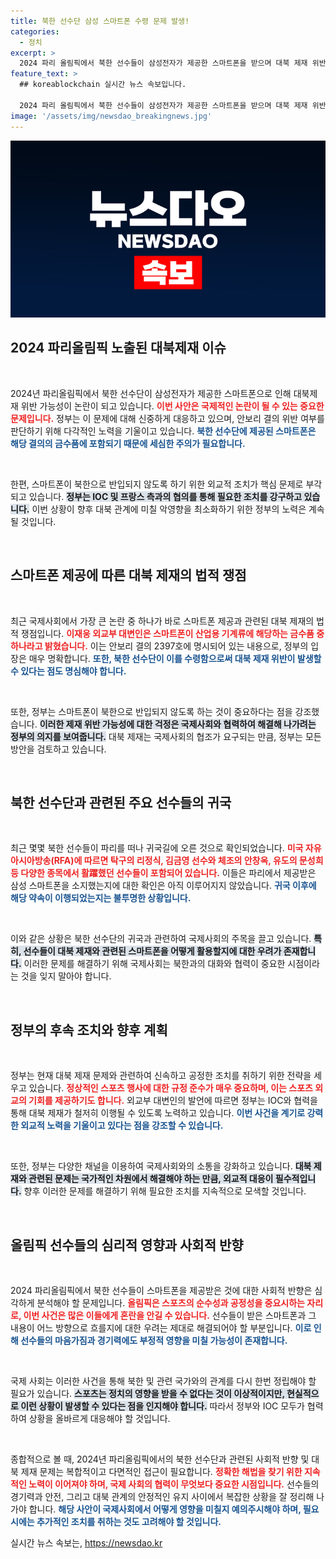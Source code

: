 ```yaml
---
title: 북한 선수단 삼성 스마트폰 수령 문제 발생!
categories:
  - 정치
excerpt: >
  2024 파리 올림픽에서 북한 선수들이 삼성전자가 제공한 스마트폰을 받으며 대북 제재 위반 가능성 논란이 일고 있다. 외교부는 이러한 우려를 표명하며 국제사회와 협력해 상황을 주의 깊게 지켜보겠다고 밝혔다.
feature_text: >
  ## koreablockchain 실시간 뉴스 속보입니다.

  2024 파리 올림픽에서 북한 선수들이 삼성전자가 제공한 스마트폰을 받으며 대북 제재 위반 가능성 논란이 일고 있다. 외교부는 이러한 우려를 표명하며 국제사회와 협력해 상황을 주의 깊게 지켜보겠다고 밝혔다.
image: '/assets/img/newsdao_breakingnews.jpg'
---
```


<p><img src="/assets/img/newsdao_breakingnews.jpg" alt="koreablockchain 속보" /></p>

<h2 data-ke-size="size26">2024 파리올림픽 노출된 대북제재 이슈</h2>

<p data-ke-size="size16">&nbsp;</p>

<p>2024년 파리올림픽에서 북한 선수단이 삼성전자가 제공한 스마트폰으로 인해 대북제재 위반 가능성이 논란이 되고 있습니다. <b><span style="color: #ee2323;">이번 사안은 국제적인 논란이 될 수 있는 중요한 문제입니다.</span></b> 정부는 이 문제에 대해 신중하게 대응하고 있으며, 안보리 결의 위반 여부를 판단하기 위해 다각적인 노력을 기울이고 있습니다. <b><span style="color: #1a5490;">북한 선수단에 제공된 스마트폰은 해당 결의의 금수품에 포함되기 때문에 세심한 주의가 필요합니다.</span></b></p>

<p data-ke-size="size16">&nbsp;</p>

<p>한편, 스마트폰이 북한으로 반입되지 않도록 하기 위한 외교적 조치가 핵심 문제로 부각되고 있습니다. <b><span style="background-color: #21538527;">정부는 IOC 및 프랑스 측과의 협의를 통해 필요한 조치를 강구하고 있습니다.</span></b> 이번 상황이 향후 대북 관계에 미칠 악영향을 최소화하기 위한 정부의 노력은 계속될 것입니다.</p>

<p data-ke-size="size16">&nbsp;</p>

<h2 data-ke-size="size26">스마트폰 제공에 따른 대북 제재의 법적 쟁점</h2>

<p data-ke-size="size16">&nbsp;</p>

<p>최근 국제사회에서 가장 큰 논란 중 하나가 바로 스마트폰 제공과 관련된 대북 제재의 법적 쟁점입니다. <b><span style="color: #ee2323;">이재웅 외교부 대변인은 스마트폰이 산업용 기계류에 해당하는 금수품 중 하나라고 밝혔습니다.</span></b> 이는 안보리 결의 2397호에 명시되어 있는 내용으로, 정부의 입장은 매우 명확합니다. <b><span style="color: #1a5490;">또한, 북한 선수단이 이를 수령함으로써 대북 제재 위반이 발생할 수 있다는 점도 명심해야 합니다.</span></b></p>

<p data-ke-size="size16">&nbsp;</p>

<p>또한, 정부는 스마트폰이 북한으로 반입되지 않도록 하는 것이 중요하다는 점을 강조했습니다. <b><span style="background-color: #21538527;">이러한 제재 위반 가능성에 대한 걱정은 국제사회와 협력하여 해결해 나가려는 정부의 의지를 보여줍니다.</span></b> 대북 제재는 국제사회의 협조가 요구되는 만큼, 정부는 모든 방안을 검토하고 있습니다.</p>

<p data-ke-size="size16">&nbsp;</p>

<h2 data-ke-size="size26">북한 선수단과 관련된 주요 선수들의 귀국</h2>

<p data-ke-size="size16">&nbsp;</p>

<p>최근 몇몇 북한 선수들이 파리를 떠나 귀국길에 오른 것으로 확인되었습니다. <b><span style="color: #ee2323;">미국 자유아시아방송(RFA)에 따르면 탁구의 리정식, 김금영 선수와 체조의 안창옥, 유도의 문성희 등 다양한 종목에서 활躍했던 선수들이 포함되어 있습니다.</span></b> 이들은 파리에서 제공받은 삼성 스마트폰을 소지했는지에 대한 확인은 아직 이루어지지 않았습니다. <b><span style="color: #1a5490;">귀국 이후에 해당 약속이 이행되었는지는 불투명한 상황입니다.</span></b></p>

<p data-ke-size="size16">&nbsp;</p>

<p>이와 같은 상황은 북한 선수단의 귀국과 관련하여 국제사회의 주목을 끌고 있습니다. <b><span style="background-color: #21538527;">특히, 선수들이 대북 제재와 관련된 스마트폰을 어떻게 활용할지에 대한 우려가 존재합니다.</span></b> 이러한 문제를 해결하기 위해 국제사회는 북한과의 대화와 협력이 중요한 시점이라는 것을 잊지 말아야 합니다.</p>

<p data-ke-size="size16">&nbsp;</p>

<h2 data-ke-size="size26">정부의 후속 조치와 향후 계획</h2>

<p data-ke-size="size16">&nbsp;</p>

<p>정부는 현재 대북 제재 문제와 관련하여 신속하고 공정한 조치를 취하기 위한 전략을 세우고 있습니다. <b><span style="color: #ee2323;">정상적인 스포츠 행사에 대한 규정 준수가 매우 중요하며, 이는 스포츠 외교의 기회를 제공하기도 합니다.</span></b> 외교부 대변인의 발언에 따르면 정부는 IOC와 협력을 통해 대북 제재가 철저히 이행될 수 있도록 노력하고 있습니다. <b><span style="color: #1a5490;">이번 사건을 계기로 강력한 외교적 노력을 기울이고 있다는 점을 강조할 수 있습니다.</span></b></p>

<p data-ke-size="size16">&nbsp;</p>

<p>또한, 정부는 다양한 채널을 이용하여 국제사회와의 소통을 강화하고 있습니다. <b><span style="background-color: #21538527;">대북 제재와 관련된 문제는 국가적인 차원에서 해결해야 하는 만큼, 외교적 대응이 필수적입니다.</span></b> 향후 이러한 문제를 해결하기 위해 필요한 조치를 지속적으로 모색할 것입니다. </p>

<p data-ke-size="size16">&nbsp;</p>

<h2 data-ke-size="size26">올림픽 선수들의 심리적 영향과 사회적 반향</h2>

<p data-ke-size="size16">&nbsp;</p>

<p>2024 파리올림픽에서 북한 선수들이 스마트폰을 제공받은 것에 대한 사회적 반향은 심각하게 분석해야 할 문제입니다. <b><span style="color: #ee2323;">올림픽은 스포츠의 순수성과 공정성을 중요시하는 자리로, 이번 사건은 많은 이들에게 혼란을 안길 수 있습니다.</span></b> 선수들이 받은 스마트폰과 그 내용이 어느 방향으로 흐를지에 대한 우려는 제대로 해결되어야 할 부분입니다. <b><span style="color: #1a5490;">이로 인해 선수들의 마음가짐과 경기력에도 부정적 영향을 미칠 가능성이 존재합니다.</span></b></p>

<p data-ke-size="size16">&nbsp;</p>

<p>국제 사회는 이러한 사건을 통해 북한 및 관련 국가와의 관계를 다시 한번 정립해야 할 필요가 있습니다. <b><span style="background-color: #21538527;">스포츠는 정치의 영향을 받을 수 없다는 것이 이상적이지만, 현실적으로 이런 상황이 발생할 수 있다는 점을 인지해야 합니다.</span></b> 따라서 정부와 IOC 모두가 협력하여 상황을 올바르게 대응해야 할 것입니다.</p>

<p data-ke-size="size16">&nbsp;</p>

<p>종합적으로 볼 때, 2024년 파리올림픽에서의 북한 선수단과 관련된 사회적 반향 및 대북 제재 문제는 복합적이고 다면적인 접근이 필요합니다. <b><span style="color: #ee2323;">정확한 해법을 찾기 위한 지속적인 노력이 이어져야 하며, 국제 사회의 협력이 무엇보다 중요한 시점입니다.</span></b> 선수들의 경기력과 안전, 그리고 대북 관계의 안정적인 유지 사이에서 복잡한 상황을 잘 정리해 나가야 합니다. <b><span style="color: #1a5490;">해당 사안이 국제사회에서 어떻게 영향을 미칠지 예의주시해야 하며, 필요시에는 추가적인 조치를 취하는 것도 고려해야 할 것입니다.</span></b></p>
실시간 뉴스 속보는, <a href="https://newsdao.kr" rel="dofollow">https://newsdao.kr</a>


